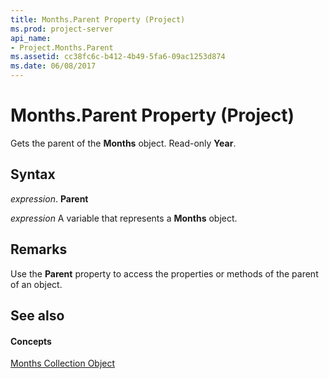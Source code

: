 ```yaml
---
title: Months.Parent Property (Project)
ms.prod: project-server
api_name:
- Project.Months.Parent
ms.assetid: cc38fc6c-b412-4b49-5fa6-09ac1253d874
ms.date: 06/08/2017
---
```



# Months.Parent Property (Project)

Gets the parent of the  **Months** object. Read-only **Year**.


## Syntax

 _expression_. **Parent**

 _expression_ A variable that represents a **Months** object.


## Remarks

Use the  **Parent** property to access the properties or methods of the parent of an object.


## See also


#### Concepts


[Months Collection Object](Project.months.md)

